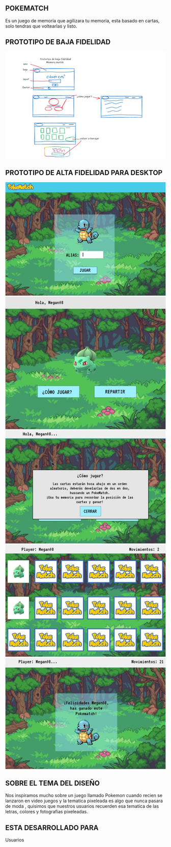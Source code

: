 ## POKEMATCH
Es un juego de memoria que agilizara tu memoria, esta basado en cartas, solo tendras que voltearlas y listo.

## PROTOTIPO DE BAJA FIDELIDAD
![alt text](/src/img/bajafidelidad.png)


## PROTOTIPO DE ALTA FIDELIDAD PARA DESKTOP
![alt text](/src/img/escritorio1.jpg)
![alt text](/src/img/escritorio2.jpg)
![alt text](/src/img/escritorio3.jpg)
![alt text](/src/img/escritorio4.jpg)
![alt text](/src/img/escritorio5.jpg)



## SOBRE EL TEMA DEL DISEÑO 
Nos inspiramos mucho sobre un juego llamado Pokemon cuando recien se lanzaron en video juegos y la tematica pixeleada es algo que nunca pasara de moda , quisimos que nuestros usuarios recuerden esa tematica de las letras, colores y fotografias pixeleadas.

## ESTA DESARROLLADO PARA 
 Usuarios 



